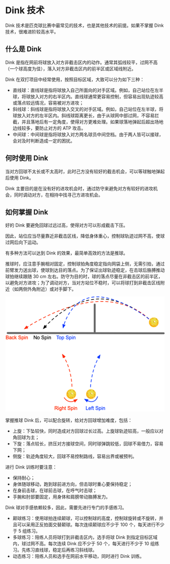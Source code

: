 # Dink 技术

Dink 技术是匹克球比赛中最常见的技术，也是其他技术的前提。如果不掌握 Dink 技术，很难进阶较高水平。

## 什么是 Dink

Dink 是指在网前将球放入对方非截击区内的动作。通常其弧线较平，过网不高（一个球高度为佳），落入对方非截击区内的前半区或区域线附近。

Dink 在双打项目中经常使用，按照目标区域，大致可以分为如下三种：

* 直线球：直线球是指将球放入自己所面向的对手区域。例如，自己站位在左半球，将球放入对方的右半区内。直线球通常更容易控制，但容易出现轨迹较高或落点较远情况，容易被对方进攻；
* 斜线球：斜线球是指将球放入交叉的对手区域。例如，自己站位在左半球，将球放入对方的左半区内。斜线球距离更长，由于从球网中部过网，不容易拦截，并且落地后有一定角度，使得对方更难处理。如果球落地弹起后超出场地边线较多，要防止对方的 ATP 攻击。
* 中间球：中间球是指将球放入对方两名球员中间空档。由于两人皆可以接球，会对及时判断造成一定的困扰。

## 何时使用 Dink

当对方回球不太长或不太高时，此时己方没有较好的截击机会，可以等球触地弹起后使用 Dink。

Dink 主要目的是在没有好的进攻机会时，通过防守来避免对方有较好的进攻机会，同时调动对方，在相持中找寻己方进攻机会。

## 如何掌握 Dink

好的 Dink 要避免回球过远过高，使得对方可以形成截击下压。

因此，站位应当尽量靠近非截击区线，降低身体重心，控制球轨迹过网不高，使球过网后向下运动。

有多种方法可以达到 Dink 的效果，最简单高效的方法是推球。

推球时，应注意手腕相对固定，控制球拍角度稳定指向网袋上侧，无需引拍，通过前臂发力送出球，使球到达目的落点。为了保证出球轨迹稳定，在击球后胳膊推动球拍继续跟随 30 cm 左右。防守为目的时，球的落点尽量在非截击区的前半区，以避免对方进攻；为了调动对方，当对方站位不稳时，可以将球打到非截击区线附近（如两侧外角附近）或对手脚下。

![不同旋转造成的飞行轨迹](_images/spin-trajectory.png)

掌握推球 Dink 后，可以配合旋转，给对方回球增加难度，包括：

* 上旋：下坠较快，同时造成对方回球过长过高。上旋球轨迹较高，一般应以对角回球为主；
* 下旋：落点较长，挤压对方接球空间，同时球弹跳较低，回球不易借力，容易下网；
* 侧旋：轨迹角度较大，回球不易控制路线，容易出界或被预判。


进行 Dink 训练时要注意：

* 保持耐心；
* 身体随球移动，跑到球前进方向，但击球时重心要保持稳定；
* 在身前击球，在球前击球，在呼气时击球；
* 手腕和肘部要固定，用身体和肩膀带动胳膊发力。

Dink 球对手感依赖较多，因此，需要先进行专门的手感练习。

* 颠球练习：使用球拍连续颠球，可以控制球的高度，控制球旋转或不旋转，并且可以采用正反拍面交替颠球。每次连续颠球应不少于 100 个，每天进行不少于 5 组练习。
* 多球练习：陪练人员将球打到非截击区内，选手将球 Dink 到指定目标区域内，球过网不高。每次连续 Dink 应不少于 50 个，每天进行不少于 10 组练习。先练习直线球，稳定后再练习斜线球。
* 动态练习：陪练人员和选手在网前水平移动，同时进行 Dink 训练。

